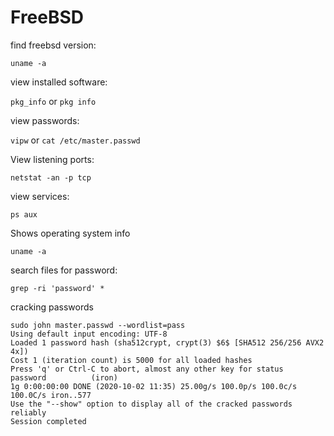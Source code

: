 # FreeBSD

find freebsd version:

`uname -a`

view installed software:

`pkg_info` or `pkg info`

view passwords:

`vipw` or `cat /etc/master.passwd`

View listening ports:

`netstat -an -p tcp`

view services:

`ps aux`

Shows operating system info

`uname -a`

search files for password:

`grep -ri 'password' *`

cracking passwords

```text
sudo john master.passwd --wordlist=pass 
Using default input encoding: UTF-8
Loaded 1 password hash (sha512crypt, crypt(3) $6$ [SHA512 256/256 AVX2 4x])
Cost 1 (iteration count) is 5000 for all loaded hashes
Press 'q' or Ctrl-C to abort, almost any other key for status
password          (iron)
1g 0:00:00:00 DONE (2020-10-02 11:35) 25.00g/s 100.0p/s 100.0c/s 100.0C/s iron..577
Use the "--show" option to display all of the cracked passwords reliably
Session completed

```

